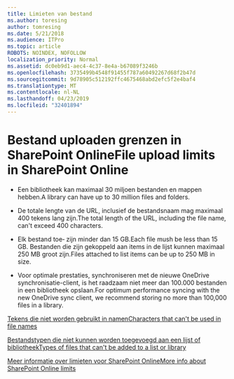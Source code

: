 ```yaml
---
title: Limieten van bestand
ms.author: toresing
author: tomresing
ms.date: 5/21/2018
ms.audience: ITPro
ms.topic: article
ROBOTS: NOINDEX, NOFOLLOW
localization_priority: Normal
ms.assetid: dc0eb9d1-aec4-4c37-8e4a-b67089f3246b
ms.openlocfilehash: 3735499b4548f91455f787a60492267d68f2b47d
ms.sourcegitcommit: 9d78905c512192ffc4675468abd2efc5f2e4baf4
ms.translationtype: MT
ms.contentlocale: nl-NL
ms.lasthandoff: 04/23/2019
ms.locfileid: "32401894"
---
```

# <a name="file-upload-limits-in-sharepoint-online"></a><span data-ttu-id="67249-102">Bestand uploaden grenzen in SharePoint Online</span><span class="sxs-lookup"><span data-stu-id="67249-102">File upload limits in SharePoint Online</span></span>

- <span data-ttu-id="67249-103">Een bibliotheek kan maximaal 30 miljoen bestanden en mappen hebben.</span><span class="sxs-lookup"><span data-stu-id="67249-103">A library can have up to 30 million files and folders.</span></span>
    
- <span data-ttu-id="67249-104">De totale lengte van de URL, inclusief de bestandsnaam mag maximaal 400 tekens lang zijn.</span><span class="sxs-lookup"><span data-stu-id="67249-104">The total length of the URL, including the file name, can't exceed 400 characters.</span></span>
    
- <span data-ttu-id="67249-105">Elk bestand toe‑ zijn minder dan 15 GB.</span><span class="sxs-lookup"><span data-stu-id="67249-105">Each file mush be less than 15 GB.</span></span> <span data-ttu-id="67249-106">Bestanden die zijn gekoppeld aan items in de lijst kunnen maximaal 250 MB groot zijn.</span><span class="sxs-lookup"><span data-stu-id="67249-106">Files attached to list items can be up to 250 MB in size.</span></span>
    
- <span data-ttu-id="67249-107">Voor optimale prestaties, synchroniseren met de nieuwe OneDrive synchronisatie-client, is het raadzaam niet meer dan 100.000 bestanden in een bibliotheek opslaan.</span><span class="sxs-lookup"><span data-stu-id="67249-107">For optimum performance syncing with the new OneDrive sync client, we recommend storing no more than 100,000 files in a library.</span></span> 
    
[<span data-ttu-id="67249-108">Tekens die niet worden gebruikt in namen</span><span class="sxs-lookup"><span data-stu-id="67249-108">Characters that can't be used in file names</span></span>](https://go.microsoft.com/fwlink/?linkid=866430)
  
[<span data-ttu-id="67249-109">Bestandstypen die niet kunnen worden toegevoegd aan een lijst of bibliotheek</span><span class="sxs-lookup"><span data-stu-id="67249-109">Types of files that can't be added to a list or library</span></span>](https://go.microsoft.com/fwlink/?linkid=273757)
  
[<span data-ttu-id="67249-110">Meer informatie over limieten voor SharePoint Online</span><span class="sxs-lookup"><span data-stu-id="67249-110">More info about SharePoint Online limits</span></span>](https://go.microsoft.com/fwlink/?linkid=271273)
  

